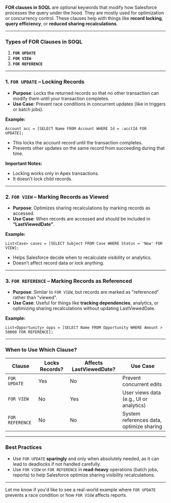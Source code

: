 **FOR clauses in SOQL** are optional keywords that modify how Salesforce processes the query under the hood. They are mostly used for optimization or concurrency control. These clauses help with things like **record locking**, **query efficiency**, or **reduced sharing recalculations**.

---

### **Types of FOR Clauses in SOQL**

1. **`FOR UPDATE`**
2. **`FOR VIEW`**
3. **`FOR REFERENCE`**

---

### **1. `FOR UPDATE` – Locking Records**

- **Purpose**: Locks the returned records so that no other transaction can modify them until your transaction completes.
- **Use Case**: Prevent race conditions in concurrent updates (like in triggers or batch jobs).

**Example:**
```apex
Account acc = [SELECT Name FROM Account WHERE Id = :acctId FOR UPDATE];
```

- This locks the account record until the transaction completes.
- Prevents other updates on the same record from succeeding during that time.

**Important Notes:**
- Locking works only in Apex transactions.
- It doesn’t lock child records.

---

### **2. `FOR VIEW` – Marking Records as Viewed**

- **Purpose**: Optimizes sharing recalculations by marking records as accessed.
- **Use Case**: When records are accessed and should be included in **“LastViewedDate”**.

**Example:**
```apex
List<Case> cases = [SELECT Subject FROM Case WHERE Status = 'New' FOR VIEW];
```

- Helps Salesforce decide when to recalculate visibility or analytics.
- Doesn’t affect record data or lock anything.

---

### **3. `FOR REFERENCE` – Marking Records as Referenced**

- **Purpose**: Similar to `FOR VIEW`, but records are marked as "referenced" rather than "viewed".
- **Use Case**: Useful for things like **tracking dependencies**, analytics, or optimizing sharing recalculations without updating LastViewedDate.

**Example:**
```apex
List<Opportunity> opps = [SELECT Name FROM Opportunity WHERE Amount > 50000 FOR REFERENCE];
```

---

### **When to Use Which Clause?**

| Clause        | Locks Records? | Affects LastViewedDate? | Use Case                                 |
|---------------|----------------|--------------------------|-------------------------------------------|
| `FOR UPDATE`  | Yes            | No                       | Prevent concurrent edits                  |
| `FOR VIEW`    | No             | Yes                      | User views data (e.g., UI or analytics)   |
| `FOR REFERENCE` | No           | No                       | System references data, optimize sharing  |

---

### **Best Practices**

- Use `FOR UPDATE` **sparingly** and only when absolutely needed, as it can lead to deadlocks if not handled carefully.
- Use `FOR VIEW` or `FOR REFERENCE` in **read-heavy** operations (batch jobs, reports) to help Salesforce optimize sharing visibility recalculations.

---

Let me know if you'd like to see a real-world example where `FOR UPDATE` prevents a race condition or how `FOR VIEW` affects reports.
